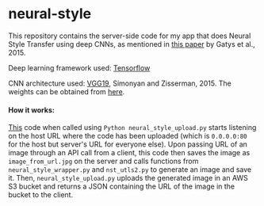 # neural-style
This repository contains the server-side code for my app that does Neural Style Transfer using deep CNNs, as mentioned in [this paper](https://arxiv.org/pdf/1508.06576.pdf) by Gatys et al., 2015.

Deep learning framework used: [Tensorflow](https://www.tensorflow.org)

CNN architecture used: [VGG19](https://arxiv.org/pdf/1409.1556.pdf), Simonyan and Zisserman, 2015. The weights can be obtained from [here](http://www.vlfeat.org/matconvnet/pretrained/).

#### How it works:
[This](https://github.com/piyush-kgp/neural-style/blob/master/neural_style_upload.py) code when called using <code>Python neural_style_upload.py</code> starts listening on the host URL where the code has been uploaded (which is <code>0.0.0.0:80</code> for the host but server's URL for everyone else). Upon passing URL of an image through an API call from a client, this code then saves the image as <code>image_from_url.jpg</code> on the server and calls functions from <code>neural_style_wrapper.py</code> and <code>nst_utls2.py</code> to generate an image and save it. Then, <code>neural_style_upload.py</code> uploads the generated image in an AWS S3 bucket and returns a JSON containing the URL of the image in the bucket to the client.
